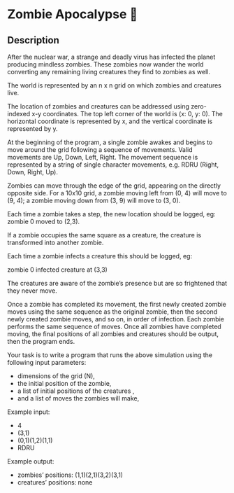 # Zombie Apocalypse 🧟

## Description
After the nuclear war, a strange and deadly virus has infected the planet producing mindless zombies. These zombies now wander the world converting any remaining living creatures they find to zombies as well.

The world is represented by an n x n grid on which zombies and creatures live.

The location of zombies and creatures can be addressed using zero-indexed x-y coordinates. The top left corner of the world is (x: 0, y: 0). The horizontal coordinate is represented by x, and the vertical coordinate is represented by y.

At the beginning of the program, a single zombie awakes and begins to move around the grid following a sequence of movements. Valid movements are Up, Down, Left, Right. The movement sequence is represented by a string of single character movements, e.g. RDRU (Right, Down, Right, Up).

Zombies can move through the edge of the grid, appearing on the directly opposite side. For a 10x10 grid, a zombie moving left from (0, 4) will move to (9, 4); a zombie moving down from (3, 9) will move to (3, 0).

Each time a zombie takes a step, the new location should be logged, eg: zombie 0 moved to (2,3).

If a zombie occupies the same square as a creature, the creature is transformed into another zombie.

Each time a zombie infects a creature this should be logged, eg:

zombie 0 infected creature at (3,3)

The creatures are aware of the zombie’s presence but are so frightened that they never move.

Once a zombie has completed its movement, the first newly created zombie moves using the same sequence as the original zombie, then the second newly created zombie moves, and so on, in order of infection. Each zombie performs the same sequence of moves. Once all zombies have completed moving, the final positions of all zombies and creatures should be output, then the program ends.

Your task is to write a program that runs the above simulation using the following input parameters:
- dimensions of the grid (N),
- the initial position of the zombie,
- a list of initial positions of the creatures ,
- and a list of moves the zombies will make,


Example input:
- 4
- (3,1)
- (0,1)(1,2)(1,1)
- RDRU

Example output:
- zombies’ positions: (1,1)(2,1)(3,2)(3,1)
- creatures’ positions: none
